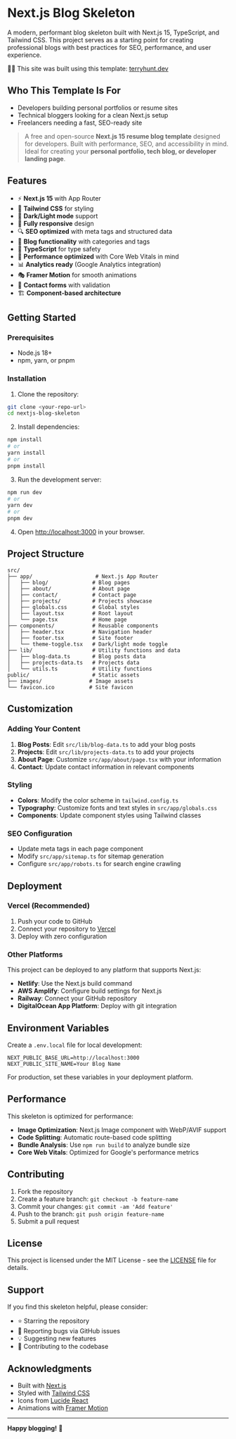 # Next.js Blog Skeleton

A modern, performant blog skeleton built with Next.js 15, TypeScript, and Tailwind CSS. This project serves as a starting point for creating professional blogs with best practices for SEO, performance, and user experience.

🧑‍💻 This site was built using this template: [terryhunt.dev](https://terryhunt.dev)

## Who This Template Is For

- Developers building personal portfolios or resume sites
- Technical bloggers looking for a clean Next.js setup
- Freelancers needing a fast, SEO-ready site


> A free and open-source **Next.js 15 resume blog template** designed for developers. Built with performance, SEO, and accessibility in mind. Ideal for creating your **personal portfolio, tech blog, or developer landing page**.


## Features

- ⚡ **Next.js 15** with App Router
- 🎨 **Tailwind CSS** for styling
- 🌙 **Dark/Light mode** support
- 📱 **Fully responsive** design
- 🔍 **SEO optimized** with meta tags and structured data
- 📝 **Blog functionality** with categories and tags
- 🎯 **TypeScript** for type safety
- 🚀 **Performance optimized** with Core Web Vitals in mind
- 📊 **Analytics ready** (Google Analytics integration)
- 🎭 **Framer Motion** for smooth animations
- 📧 **Contact forms** with validation
- 🏗️ **Component-based architecture**

## Getting Started

### Prerequisites

- Node.js 18+ 
- npm, yarn, or pnpm

### Installation

1. Clone the repository:
```bash
git clone <your-repo-url>
cd nextjs-blog-skeleton
```

2. Install dependencies:
```bash
npm install
# or
yarn install
# or
pnpm install
```

3. Run the development server:
```bash
npm run dev
# or
yarn dev
# or
pnpm dev
```

4. Open [http://localhost:3000](http://localhost:3000) in your browser.

## Project Structure

```
src/
├── app/                    # Next.js App Router
│   ├── blog/              # Blog pages
│   ├── about/             # About page
│   ├── contact/           # Contact page
│   ├── projects/          # Projects showcase
│   ├── globals.css        # Global styles
│   ├── layout.tsx         # Root layout
│   └── page.tsx           # Home page
├── components/            # Reusable components
│   ├── header.tsx         # Navigation header
│   ├── footer.tsx         # Site footer
│   └── theme-toggle.tsx   # Dark/light mode toggle
├── lib/                   # Utility functions and data
│   ├── blog-data.ts       # Blog posts data
│   ├── projects-data.ts   # Projects data
│   └── utils.ts           # Utility functions
public/                    # Static assets
├── images/               # Image assets
└── favicon.ico           # Site favicon
```

## Customization

### Adding Your Content

1. **Blog Posts**: Edit `src/lib/blog-data.ts` to add your blog posts
2. **Projects**: Edit `src/lib/projects-data.ts` to add your projects
3. **About Page**: Customize `src/app/about/page.tsx` with your information
4. **Contact**: Update contact information in relevant components

### Styling

- **Colors**: Modify the color scheme in `tailwind.config.ts`
- **Typography**: Customize fonts and text styles in `src/app/globals.css`
- **Components**: Update component styles using Tailwind classes

### SEO Configuration

- Update meta tags in each page component
- Modify `src/app/sitemap.ts` for sitemap generation
- Configure `src/app/robots.ts` for search engine crawling

## Deployment

### Vercel (Recommended)

1. Push your code to GitHub
2. Connect your repository to [Vercel](https://vercel.com)
3. Deploy with zero configuration

### Other Platforms

This project can be deployed to any platform that supports Next.js:

- **Netlify**: Use the Next.js build command
- **AWS Amplify**: Configure build settings for Next.js
- **Railway**: Connect your GitHub repository
- **DigitalOcean App Platform**: Deploy with git integration

## Environment Variables

Create a `.env.local` file for local development:

```env
NEXT_PUBLIC_BASE_URL=http://localhost:3000
NEXT_PUBLIC_SITE_NAME=Your Blog Name
```

For production, set these variables in your deployment platform.

## Performance

This skeleton is optimized for performance:

- **Image Optimization**: Next.js Image component with WebP/AVIF support
- **Code Splitting**: Automatic route-based code splitting
- **Bundle Analysis**: Use `npm run build` to analyze bundle size
- **Core Web Vitals**: Optimized for Google's performance metrics

## Contributing

1. Fork the repository
2. Create a feature branch: `git checkout -b feature-name`
3. Commit your changes: `git commit -am 'Add feature'`
4. Push to the branch: `git push origin feature-name`
5. Submit a pull request

## License

This project is licensed under the MIT License - see the [LICENSE](LICENSE) file for details.

## Support

If you find this skeleton helpful, please consider:

- ⭐ Starring the repository
- 🐛 Reporting bugs via GitHub issues
- 💡 Suggesting new features
- 🤝 Contributing to the codebase

## Acknowledgments

- Built with [Next.js](https://nextjs.org/)
- Styled with [Tailwind CSS](https://tailwindcss.com/)
- Icons from [Lucide React](https://lucide.dev/)
- Animations with [Framer Motion](https://www.framer.com/motion/)

---

**Happy blogging!** 🚀
